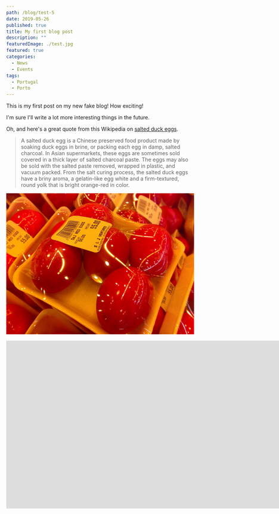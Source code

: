 ```yaml
---
path: /blog/test-5
date: 2019-05-26
published: true
title: My first blog post
description: ""
featuredImage: ./test.jpg
featured: true
categories:
  - News
  - Events
tags:
  - Portugal
  - Porto
---
```

This is my first post on my new fake blog! How exciting!

I'm sure I'll write a lot more interesting things in the future.

Oh, and here's a great quote from this Wikipedia on
[salted duck eggs](https://en.wikipedia.org/wiki/Salted_duck_egg).

> A salted duck egg is a Chinese preserved food product made by soaking duck
> eggs in brine, or packing each egg in damp, salted charcoal. In Asian
> supermarkets, these eggs are sometimes sold covered in a thick layer of salted
> charcoal paste. The eggs may also be sold with the salted paste removed,
> wrapped in plastic, and vacuum packed. From the salt curing process, the
> salted duck eggs have a briny aroma, a gelatin-like egg white and a
> firm-textured, round yolk that is bright orange-red in color.

![Chinese Salty Egg](./salty_egg.jpg)
<iframe style="border:0;" class="lozad" data-src="https://www.google.com/maps/embed?pb=!1m18!1m12!1m3!1d2747.4527823660237!2d30.73750701522612!3d46.47934612912612!2m3!1f0!2f0!3f0!3m2!1i1024!2i768!4f13.1!3m3!1m2!1s0x40c631835da02399%3A0x88a9fe53889f8e39!2sAdrenalin!5e0!3m2!1sen!2sua!4v1548063765736" width="1920" height="450" allowfullscreen="" src="https://www.google.com/maps/embed?pb=!1m18!1m12!1m3!1d2747.4527823660237!2d30.73750701522612!3d46.47934612912612!2m3!1f0!2f0!3f0!3m2!1i1024!2i768!4f13.1!3m3!1m2!1s0x40c631835da02399%3A0x88a9fe53889f8e39!2sAdrenalin!5e0!3m2!1sen!2sua!4v1548063765736" data-loaded="true"></iframe>
